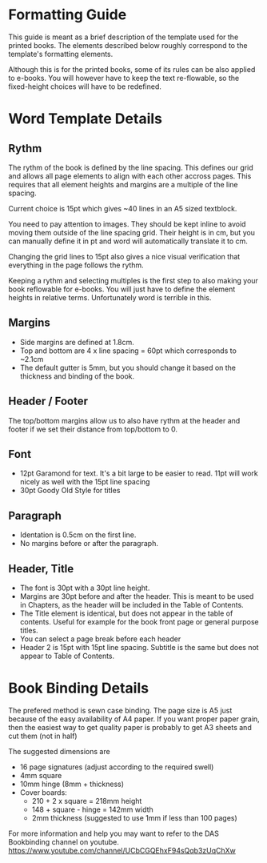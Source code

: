 # Formatting Guide

This guide is meant as a brief description of the template used for the printed books. The elements described below roughly correspond to the template's formatting elements. 

Although this is for the printed books, some of its rules can be also applied to e-books. You will however have to keep the text re-flowable, so the fixed-height choices will have to be redefined.

# Word Template Details

## Rythm

The rythm of the book is defined by the line spacing. This defines our grid and allows all page elements to align with each other accross pages. This requires that all element heights and margins are a multiple of the line spacing. 

Current choice is 15pt which gives ~40 lines in an A5 sized textblock. 

You need to pay attention to images. They should be kept inline to avoid moving them outside of the line spacing grid. Their height is in cm, but you can manually define it in pt and word will automatically  translate it to cm.

Changing the grid lines to 15pt also gives a nice visual verification that everything in the page follows the rythm.

Keeping a rythm and selecting multiples is the first step to also making your book reflowable for e-books. You will just have to define the element heights in relative terms. Unfortunately word is terrible in this.

## Margins
- Side margins are defined at 1.8cm. 
- Top and bottom are 4 x line spacing = 60pt which corresponds to ~2.1cm
- The default gutter is 5mm, but you should change it based on the thickness and binding of the book.

## Header / Footer
The top/bottom margins allow us to also have rythm at the header and footer if we set their distance from top/bottom to 0.

## Font

- 12pt Garamond for text. It's a bit large to be easier to read. 11pt will work nicely as well with the 15pt line spacing
- 30pt Goody Old Style for titles

## Paragraph

- Identation is 0.5cm on the first line. 
- No margins before or after the paragraph.

## Header, Title

- The font is 30pt with a 30pt line height. 
- Margins are 30pt before and after the header. This is meant to be used in Chapters, as the header will be included in the Table of Contents.
- The Title element is identical, but does not appear in the table of contents. Useful for example for the book front page or general purpose titles.
- You can select a page break before each header
- Header 2 is 15pt with 15pt line spacing. Subtitle is the same but does not appear to Table of Contents.

# Book Binding Details

The prefered method is sewn case binding. The page size is A5 just because of the easy availability of A4 paper. If you want proper paper grain, then the easiest way to get quality paper is probably to get A3 sheets and cut them (not in half)

The suggested dimensions are
- 16 page signatures (adjust according to the required swell)
- 4mm square
- 10mm hinge (8mm + thickness)
- Cover boards:
  - 210 + 2 x square = 218mm height
  - 148 + square - hinge = 142mm width
  - 2mm thickness (suggested to use 1mm if less than 100 pages)

For more information and help you may want to refer to the DAS Bookbinding channel on youtube.
https://www.youtube.com/channel/UCbCGQEhxF94sQqb3zUqChXw

